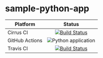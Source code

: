 # sample-python-app

| Platform      |  Status       |
| ------------- |:-------------:|
| Cirrus CI     | [![Build Status](https://api.cirrus-ci.com/github/shaman-scheduler/sample-python-app.svg)](https://cirrus-ci.com/github/shaman-scheduler/sample-python-app) |
| GitHub Actions | ![Python application](https://github.com/shaman-scheduler/sample-python-app/workflows/Python%20application/badge.svg) |
| Travis CI     | [![Build Status](https://travis-ci.org/shaman-scheduler/sample-python-app.svg?branch=master)](https://travis-ci.org/shaman-scheduler/sample-python-app) |
